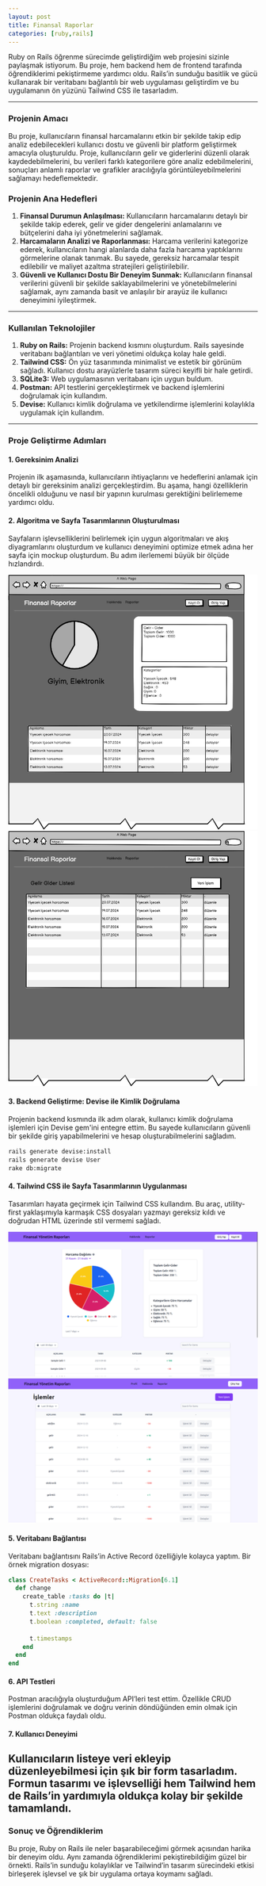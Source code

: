 ```yaml
---
layout: post
title: Finansal Raporlar 
categories: [ruby,rails] 
---     
```


Ruby on Rails öğrenme sürecimde geliştirdiğim web projesini sizinle paylaşmak istiyorum. Bu proje, hem backend hem de frontend tarafında öğrendiklerimi pekiştirmeme yardımcı oldu. Rails’in sunduğu basitlik ve gücü kullanarak bir veritabanı bağlantılı bir web uygulaması geliştirdim ve bu uygulamanın ön yüzünü Tailwind CSS ile tasarladım.

---

### Projenin Amacı
Bu proje, kullanıcıların finansal harcamalarını etkin bir şekilde takip edip analiz edebilecekleri kullanıcı dostu ve güvenli bir platform geliştirmek amacıyla oluşturuldu. Proje, kullanıcıların gelir ve giderlerini düzenli olarak kaydedebilmelerini, bu verileri farklı kategorilere göre analiz edebilmelerini, sonuçları anlamlı raporlar ve grafikler aracılığıyla görüntüleyebilmelerini sağlamayı hedeflemektedir.

### Projenin Ana Hedefleri
1. **Finansal Durumun Anlaşılması:** Kullanıcıların harcamalarını detaylı bir şekilde takip ederek, gelir ve gider dengelerini anlamalarını ve bütçelerini daha iyi yönetmelerini sağlamak.
2. **Harcamaların Analizi ve Raporlanması:** Harcama verilerini kategorize ederek, kullanıcıların hangi alanlarda daha fazla harcama yaptıklarını görmelerine olanak tanımak. Bu sayede, gereksiz harcamalar tespit edilebilir ve maliyet azaltma stratejileri geliştirilebilir.
3. **Güvenli ve Kullanıcı Dostu Bir Deneyim Sunmak:** Kullanıcıların finansal verilerini güvenli bir şekilde saklayabilmelerini ve yönetebilmelerini sağlamak, aynı zamanda basit ve anlaşılır bir arayüz ile kullanıcı deneyimini iyileştirmek.

---

### Kullanılan Teknolojiler

1. **Ruby on Rails:** Projenin backend kısmını oluşturdum. Rails sayesinde veritabanı bağlantıları ve veri yönetimi oldukça kolay hale geldi.
2. **Tailwind CSS:** Ön yüz tasarımında minimalist ve estetik bir görünüm sağladı. Kullanıcı dostu arayüzlerle tasarım süreci keyifli bir hale getirdi.
3. **SQLite3:** Web uygulamasının veritabanı için uygun buldum.
4. **Postman:** API testlerini gerçekleştirmek ve backend işlemlerini doğrulamak için kullandım.
5. **Devise:** Kullanıcı kimlik doğrulama ve yetkilendirme işlemlerini kolaylıkla uygulamak için kullandım.

---

### Proje Geliştirme Adımları

#### **1. Gereksinim Analizi**
Projenin ilk aşamasında, kullanıcıların ihtiyaçlarını ve hedeflerini anlamak için detaylı bir gereksinim analizi gerçekleştirdim. Bu aşama, hangi özelliklerin öncelikli olduğunu ve nasıl bir yapının kurulması gerektiğini belirlememe yardımcı oldu.

#### **2. Algoritma ve Sayfa Tasarımlarının Oluşturulması**
Sayfaların işlevselliklerini belirlemek için uygun algoritmaları ve akış diyagramlarını oluşturdum ve kullanıcı deneyimini optimize etmek adına her sayfa için mockup oluşturdum. Bu adım ilerlememi büyük bir ölçüde hızlandırdı. 

![mockup](/images/wireframe1.png?width=300) 
![mockup](/images/liste.png?width=300) 

<!-- Model, controller ve view yapıları arasındaki ilişkiyi kullanarak CRUD (Create, Read, Update, Delete) işlemlerini uyguladım. -->

#### **3. Backend Geliştirme: Devise ile Kimlik Doğrulama**
Projenin backend kısmında ilk adım olarak, kullanıcı kimlik doğrulama işlemleri için Devise gem'ini entegre ettim. Bu sayede kullanıcıların güvenli bir şekilde giriş yapabilmelerini ve hesap oluşturabilmelerini sağladım. 

```bash
rails generate devise:install
rails generate devise User
rake db:migrate
```

#### **4. Tailwind CSS ile Sayfa Tasarımlarının Uygulanması**
Tasarımları hayata geçirmek için Tailwind CSS kullandım. Bu araç, utility-first yaklaşımıyla karmaşık CSS dosyaları yazmayı gereksiz kıldı ve doğrudan HTML üzerinde stil vermemi sağladı. 

![tasarım](/images/anasayfa.png?width=200) 
![tasarım](/images/image.png?width=300) 

#### **5. Veritabanı Bağlantısı**
Veritabanı bağlantısını Rails’in Active Record özelliğiyle kolayca yaptım. Bir örnek migration dosyası:
```ruby
class CreateTasks < ActiveRecord::Migration[6.1]
  def change
    create_table :tasks do |t|
      t.string :name
      t.text :description
      t.boolean :completed, default: false

      t.timestamps
    end
  end
end
```

#### **6. API Testleri**
Postman aracılığıyla oluşturduğum API’leri test ettim. Özellikle CRUD işlemlerini doğrulamak ve doğru verinin döndüğünden emin olmak için Postman oldukça faydalı oldu.

#### **7. Kullanıcı Deneyimi**
Kullanıcıların listeye veri ekleyip düzenleyebilmesi için şık bir form tasarladım. Formun tasarımı ve işlevselliği hem Tailwind hem de Rails’in yardımıyla oldukça kolay bir şekilde tamamlandı.
---


### Sonuç ve Öğrendiklerim
Bu proje, Ruby on Rails ile neler başarabileceğimi görmek açısından harika bir deneyim oldu. Aynı zamanda öğrendiklerimi pekiştirebildiğim güzel bir örnekti. Rails’in sunduğu kolaylıklar ve Tailwind’in tasarım sürecindeki etkisi birleşerek işlevsel ve şık bir uygulama ortaya koymamı sağladı.
